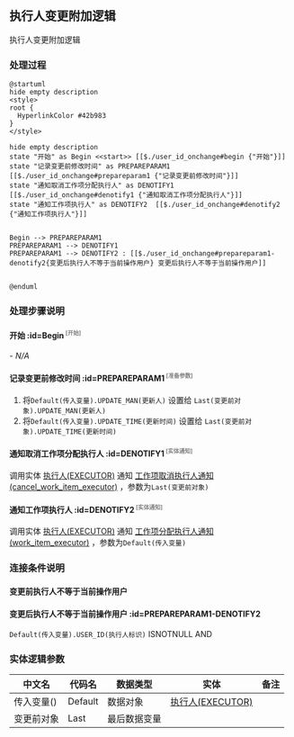 ## 执行人变更附加逻辑 <!-- {docsify-ignore-all} -->

   执行人变更附加逻辑

### 处理过程

```plantuml
@startuml
hide empty description
<style>
root {
  HyperlinkColor #42b983
}
</style>

hide empty description
state "开始" as Begin <<start>> [[$./user_id_onchange#begin {"开始"}]]
state "记录变更前修改时间" as PREPAREPARAM1  [[$./user_id_onchange#prepareparam1 {"记录变更前修改时间"}]]
state "通知取消工作项分配执行人" as DENOTIFY1  [[$./user_id_onchange#denotify1 {"通知取消工作项分配执行人"}]]
state "通知工作项执行人" as DENOTIFY2  [[$./user_id_onchange#denotify2 {"通知工作项执行人"}]]


Begin --> PREPAREPARAM1
PREPAREPARAM1 --> DENOTIFY1
PREPAREPARAM1 --> DENOTIFY2 : [[$./user_id_onchange#prepareparam1-denotify2{变更后执行人不等于当前操作用户} 变更后执行人不等于当前操作用户]]


@enduml
```


### 处理步骤说明

#### 开始 :id=Begin<sup class="footnote-symbol"> <font color=gray size=1>[开始]</font></sup>



*- N/A*
#### 记录变更前修改时间 :id=PREPAREPARAM1<sup class="footnote-symbol"> <font color=gray size=1>[准备参数]</font></sup>



1. 将`Default(传入变量).UPDATE_MAN(更新人)` 设置给  `Last(变更前对象).UPDATE_MAN(更新人)`
2. 将`Default(传入变量).UPDATE_TIME(更新时间)` 设置给  `Last(变更前对象).UPDATE_TIME(更新时间)`

#### 通知取消工作项分配执行人 :id=DENOTIFY1<sup class="footnote-symbol"> <font color=gray size=1>[实体通知]</font></sup>



调用实体 [执行人(EXECUTOR)](module/Base/executor.md) 通知 [工作项取消执行人通知(cancel_work_item_executor)](module/Base/executor/notify/cancel_work_item_executor) ，参数为`Last(变更前对象)`
#### 通知工作项执行人 :id=DENOTIFY2<sup class="footnote-symbol"> <font color=gray size=1>[实体通知]</font></sup>



调用实体 [执行人(EXECUTOR)](module/Base/executor.md) 通知 [工作项分配执行人通知(work_item_executor)](module/Base/executor/notify/work_item_executor) ，参数为`Default(传入变量)`

### 连接条件说明
#### 变更前执行人不等于当前操作用户 


#### 变更后执行人不等于当前操作用户 :id=PREPAREPARAM1-DENOTIFY2

`Default(传入变量).USER_ID(执行人标识)` ISNOTNULL AND 


### 实体逻辑参数

|    中文名   |    代码名    |  数据类型    |  实体   |备注 |
| --------| --------| -------- | -------- | --------   |
|传入变量(<i class="fa fa-check"/></i>)|Default|数据对象|[执行人(EXECUTOR)](module/Base/executor.md)||
|变更前对象|Last|最后数据变量|||
